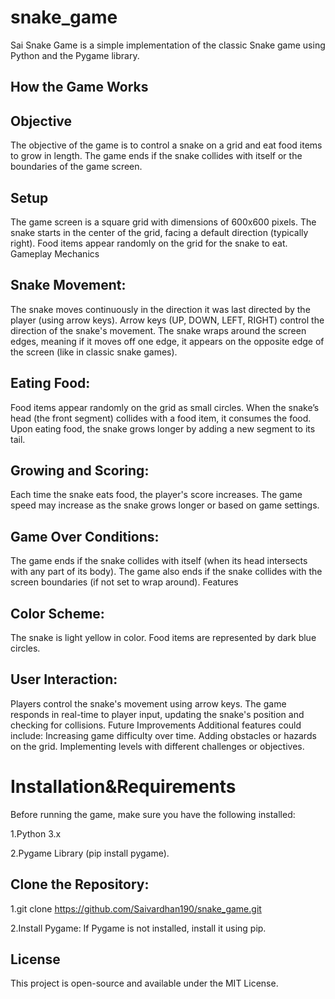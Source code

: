 # snake_game
Sai Snake Game is a simple implementation of the classic Snake game using Python and the Pygame library.

## How the Game Works
## Objective
The objective of the game is to control a snake on a grid and eat food items to grow in length. The game ends if the snake collides with itself or the boundaries of the game screen.

## Setup
The game screen is a square grid with dimensions of 600x600 pixels.
The snake starts in the center of the grid, facing a default direction (typically right).
Food items appear randomly on the grid for the snake to eat.
Gameplay Mechanics

## Snake Movement:
The snake moves continuously in the direction it was last directed by the player (using arrow keys).
Arrow keys (UP, DOWN, LEFT, RIGHT) control the direction of the snake's movement.
The snake wraps around the screen edges, meaning if it moves off one edge, it appears on the opposite edge of the screen (like in classic snake games).

## Eating Food:
Food items appear randomly on the grid as small circles.
When the snake’s head (the front segment) collides with a food item, it consumes the food.
Upon eating food, the snake grows longer by adding a new segment to its tail.

## Growing and Scoring:
Each time the snake eats food, the player's score increases.
The game speed may increase as the snake grows longer or based on game settings.

## Game Over Conditions:
The game ends if the snake collides with itself (when its head intersects with any part of its body).
The game also ends if the snake collides with the screen boundaries (if not set to wrap around).
Features

## Color Scheme:
The snake is light yellow in color.
Food items are represented by dark blue circles.

## User Interaction:
Players control the snake's movement using arrow keys.
The game responds in real-time to player input, updating the snake's position and checking for collisions.
Future Improvements
Additional features could include:
Increasing game difficulty over time.
Adding obstacles or hazards on the grid.
Implementing levels with different challenges or objectives.

# Installation&Requirements
Before running the game, make sure you have the following installed:

1.Python 3.x

2.Pygame Library (pip install pygame).

## Clone the Repository:
1.git clone https://github.com/Saivardhan190/snake_game.git

2.Install Pygame: If Pygame is not installed, install it using pip.

## License
This project is open-source and available under the MIT License.

